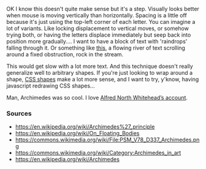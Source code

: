 OK I know this doesn't quite make sense but it's a step. Visually looks better when mouse is moving vertically than horizontally. Spacing is a little off because it's just using the top-left corner of each letter. You can imagine a lot of variants. Like locking displacement to vertical moves, or somehow trying both, or having the letters displace immediately but seep back into position more gradually.... I want to have a block of text with 'raindrops' falling through it. Or something like [this](http://hakunamatata.house/contents/prologue), a flowing river of text scrolling around a fixed obstruction, rock in the stream. 

This would get slow with a lot more text. And this technique doesn't really generalize well to arbitrary shapes. If you're just looking to wrap around a shape, [CSS shapes](http://www.html5rocks.com/en/tutorials/shapes/getting-started/) make a lot more sense, and I want to try, y'know, having javascript redrawing CSS shapes...

Man, Archimedes was so cool. I love [Alfred North Whitehead’s account](https://medium.com/@tophtucker/a-n-whitehead-1911-693a343371f#.q3lxubkcf).

### Sources
- https://en.wikipedia.org/wiki/Archimedes%27_principle  
- https://en.wikipedia.org/wiki/On_Floating_Bodies  
- https://commons.wikimedia.org/wiki/File:PSM_V78_D337_Archimedes.png  
- https://commons.wikimedia.org/wiki/Category:Archimedes_in_art  
- https://en.wikipedia.org/wiki/Archimedes  